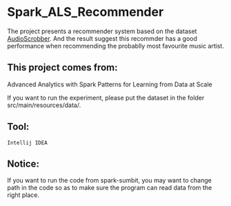 # Spark_ALS_Recommender
The project presents a recommender system based on the dataset [AudioScrobber](http://www-etud.iro.umontreal.ca/~bergstrj/audioscrobbler_data.html). And the result suggest this recommder has a good performance when recommending the probablly most favourite music artist.
 
## This project comes from:
Advanced Analytics with Spark Patterns for Learning from Data at Scale

If you want to run the experiment, please put the dataset in the folder src/main/resources/data/.

## Tool:
```
Intellij IDEA
```

## Notice:
If you want to run the code from spark-sumbit, you may want to change path in the code so as to make sure the program can read data from the right place.



